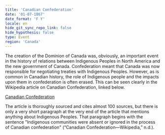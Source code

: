 ```yaml
---
title: 'Canadian Confederation'
date: '01-07-1867'
date_format: 'F Y'
locale: en
hide_git_sync_repo_link: false
hide_hypothesis: false
type: Event
region: 'Canada'
---
```


The creation of the Dominion of Canada was, obviously, an important event in the history of relations between Indigenous Peoples in North America and the new government of Canada. Confederation meant that Canada was now responsible for negotiating treaties with Indigenous Peoples. However, as is common in Canadian history, the role of Indigenous people and the impacts upon them in confederation is often erased. This can be seen clearly in the Wikipedia article on Canadian Confederation, linked below.

<a class="embedly-card" data-card-controls="0" href="https://en.wikipedia.org/wiki/Canadian_Confederation">Canadian Confederation</a>
<script async src="//cdn.embedly.com/widgets/platform.js" charset="UTF-8"></script>

The article is thoroughly sourced and cites almost 100 sources, but there is only a very short paragraph at the very end of the article that mentions anything about Indigenous Peoples. That paragraph begins with the sentence "Indigenous communities were absent or ignored in the process of Canadian confederation" (“Canadian Confederation—Wikipedia,” n.d.).
